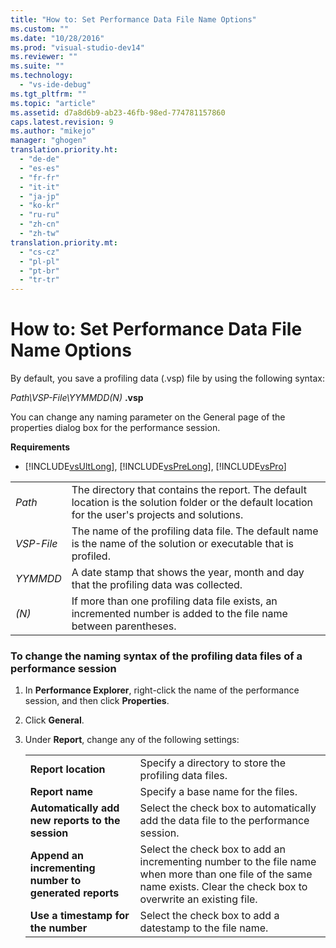 ```yaml
---
title: "How to: Set Performance Data File Name Options"
ms.custom: ""
ms.date: "10/28/2016"
ms.prod: "visual-studio-dev14"
ms.reviewer: ""
ms.suite: ""
ms.technology: 
  - "vs-ide-debug"
ms.tgt_pltfrm: ""
ms.topic: "article"
ms.assetid: d7a8d6b9-ab23-46fb-98ed-774781157860
caps.latest.revision: 9
ms.author: "mikejo"
manager: "ghogen"
translation.priority.ht: 
  - "de-de"
  - "es-es"
  - "fr-fr"
  - "it-it"
  - "ja-jp"
  - "ko-kr"
  - "ru-ru"
  - "zh-cn"
  - "zh-tw"
translation.priority.mt: 
  - "cs-cz"
  - "pl-pl"
  - "pt-br"
  - "tr-tr"
---
```

# How to: Set Performance Data File Name Options
By default, you save a profiling data (.vsp) file by using the following syntax:  
  
 *Path\VSP-File\YYMMDD(N)* **.vsp**  
  
 You can change any naming parameter on the General page of the properties dialog box for the performance session.  
  
 **Requirements**  
  
-   [!INCLUDE[vsUltLong](../code-quality/includes/vsultlong_md.md)], [!INCLUDE[vsPreLong](../code-quality/includes/vsprelong_md.md)], [!INCLUDE[vsPro](../code-quality/includes/vspro_md.md)]  
  
|||  
|-|-|  
|*Path*|The directory that contains the report. The default location is the solution folder or the default location for the user's projects and solutions.|  
|*VSP-File*|The name of the profiling data file. The default name is the name of the solution or executable that is profiled.|  
|*YYMMDD*|A date stamp that shows the year, month and day that the profiling data was collected.|  
|*(N)*|If more than one profiling data file exists, an incremented number is added to the file name between parentheses.|  
  
### To change the naming syntax of the profiling data files of a performance session  
  
1.  In **Performance Explorer**, right-click the name of the performance session, and then click **Properties**.  
  
2.  Click **General**.  
  
3.  Under **Report**, change any of the following settings:  
  
    |||  
    |-|-|  
    |**Report location**|Specify a directory to store the profiling data files.|  
    |**Report name**|Specify a base name for the files.|  
    |**Automatically add new reports to the session**|Select the check box to automatically add the data file to the performance session.|  
    |**Append an incrementing number to generated reports**|Select the check box to add an incrementing number to the file name when more than one file of the same name exists. Clear the check box to overwrite an existing file.|  
    |**Use a timestamp for the number**|Select the check box to add a datestamp to the file name.|